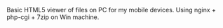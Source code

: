 Basic HTML5 viewer of files on PC for my mobile devices. Using nginx + php-cgi + 7zip on Win machine.